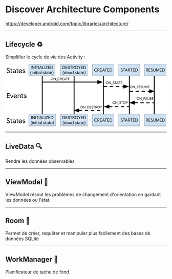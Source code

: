 
Discover Architecture Components
=============================

https://developer.android.com/topic/libraries/architecture/  

--------------------------------------

## Lifecycle  :recycle:  

Simplifier le cycle de vie des Activity  :

![Cycle de vie](/lifecycle-states.png)

--------------------------------------
## LiveData  :mag:  

Rendre les données observables

--------------------------------------
## ViewModel  :memo:  

ViewModel résout les problèmes de changement d'orientation en gardant les données ou l'état.

--------------------------------------
## Room  :floppy_disk:  

Permet de créer, requêter et manipuler plus facilement des bases de données SQLite 

--------------------------------------
## WorkManager  :calendar:  

Planificateur de tache de fond
